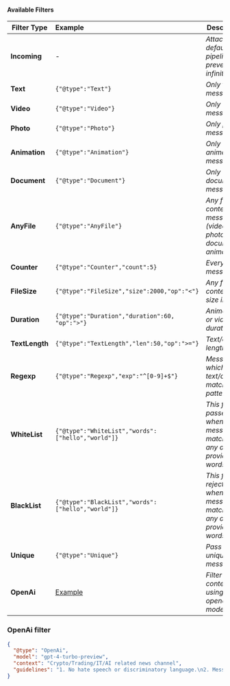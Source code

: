 #### Available Filters

| **Filter Type** | **Example**                                       | **Description**                                                  | Feature   |
|-----------------|:--------------------------------------------------|------------------------------------------------------------------|-----------|
| **Incoming**    | -                                                 | _Attached by default to all pipelines, to prevent infinite loop_ | -         |
| **Text**        | `{"@type":"Text"}`                                | _Only text messages_                                             | -         |
| **Video**       | `{"@type":"Video"}`                               | _Only video messages_                                            | -         |
| **Photo**       | `{"@type":"Photo"}`                               | _Only photo messages_                                            | -         |
| **Animation**   | `{"@type":"Animation"}`                           | _Only animation messages_                                        | -         |
| **Document**    | `{"@type":"Document"}`                            | _Only document messages_                                         | -         |
| **AnyFile**     | `{"@type":"AnyFile"}`                             | _Any file content messages (video, photo, document, animation)_  | -         |
| **Counter**     | `{"@type":"Counter","count":5}`                   | _Every `nth` message_                                            | -         |
| **FileSize**    | `{"@type":"FileSize","size":2000,"op":"<"}`       | _Any file content's size in MB_                                  | -         |
| **Duration**    | `{"@type":"Duration","duration":60, "op":">"}`    | _Animation or video duration_                                    | -         |
| **TextLength**  | `{"@type":"TextLength","len":50,"op":">="}`       | _Text/caption length_                                            | -         |
| **Regexp**      | `{"@type":"Regexp","exp":"^[0-9]+$"}`             | _Messages which text/caption matches pattern_                    | -         |
| **WhiteList**   | `{"@type":"WhiteList","words":["hello","world"]}` | _This filter passes when message matches any of provided words_  | -         |
| **BlackList**   | `{"@type":"BlackList","words":["hello","world"]}` | _This filter rejects when message matches any of provided words_ | -         |
| **Unique**      | `{"@type":"Unique"}`                              | _Pass only unique messages_                                      | `storage` |
| **OpenAi**      | [Example](#openAi-filter)                         | _Filter by context using openai LLM models_                      | `openai`  |


### OpenAi filter 

```json
{
  "@type": "OpenAi",
  "model": "gpt-4-turbo-preview",
  "context": "Crypto/Trading/IT/AI related news channel",
  "guidelines": "1. No hate speech or discriminatory language.\n2. Messages must be relevant to the CONTEXT.\n3. No spam or promotional content."
}
```